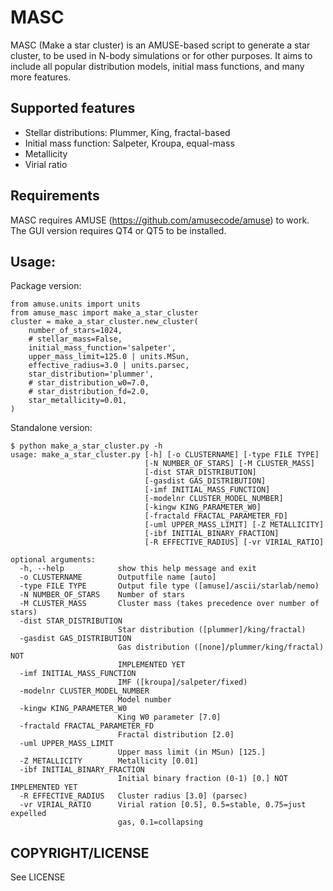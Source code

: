 # MASC
MASC (Make a star cluster) is an AMUSE-based script to generate a star cluster, to be used in N-body simulations or for other purposes. It aims to include all popular distribution models, initial mass functions, and many more features.

## Supported features
- Stellar distributions: Plummer, King, fractal-based
- Initial mass function: Salpeter, Kroupa, equal-mass
- Metallicity
- Virial ratio

## Requirements
MASC requires AMUSE (https://github.com/amusecode/amuse) to work.
The GUI version requires QT4 or QT5 to be installed.

## Usage:
Package version:

    from amuse.units import units
    from amuse_masc import make_a_star_cluster
    cluster = make_a_star_cluster.new_cluster(
        number_of_stars=1024,
        # stellar_mass=False,
        initial_mass_function='salpeter',
        upper_mass_limit=125.0 | units.MSun,
        effective_radius=3.0 | units.parsec,
        star_distribution='plummer',
        # star_distribution_w0=7.0,
        # star_distribution_fd=2.0,
        star_metallicity=0.01,
    )

Standalone version:

    $ python make_a_star_cluster.py -h
    usage: make_a_star_cluster.py [-h] [-o CLUSTERNAME] [-type FILE TYPE]
                                  [-N NUMBER_OF_STARS] [-M CLUSTER_MASS]
                                  [-dist STAR_DISTRIBUTION]
                                  [-gasdist GAS_DISTRIBUTION]
                                  [-imf INITIAL_MASS_FUNCTION]
                                  [-modelnr CLUSTER_MODEL_NUMBER]
                                  [-kingw KING_PARAMETER_W0]
                                  [-fractald FRACTAL_PARAMETER_FD]
                                  [-uml UPPER_MASS_LIMIT] [-Z METALLICITY]
                                  [-ibf INITIAL_BINARY_FRACTION]
                                  [-R EFFECTIVE_RADIUS] [-vr VIRIAL_RATIO]
    
    optional arguments:
      -h, --help            show this help message and exit
      -o CLUSTERNAME        Outputfile name [auto]
      -type FILE TYPE       Output file type ([amuse]/ascii/starlab/nemo)
      -N NUMBER_OF_STARS    Number of stars
      -M CLUSTER_MASS       Cluster mass (takes precedence over number of stars)
      -dist STAR_DISTRIBUTION
                            Star distribution ([plummer]/king/fractal)
      -gasdist GAS_DISTRIBUTION
                            Gas distribution ([none]/plummer/king/fractal) NOT
                            IMPLEMENTED YET
      -imf INITIAL_MASS_FUNCTION
                            IMF ([kroupa]/salpeter/fixed)
      -modelnr CLUSTER_MODEL_NUMBER
                            Model number
      -kingw KING_PARAMETER_W0
                            King W0 parameter [7.0]
      -fractald FRACTAL_PARAMETER_FD
                            Fractal distribution [2.0]
      -uml UPPER_MASS_LIMIT
                            Upper mass limit (in MSun) [125.]
      -Z METALLICITY        Metallicity [0.01]
      -ibf INITIAL_BINARY_FRACTION
                            Initial binary fraction (0-1) [0.] NOT IMPLEMENTED YET
      -R EFFECTIVE_RADIUS   Cluster radius [3.0] (parsec)
      -vr VIRIAL_RATIO      Virial ration [0.5], 0.5=stable, 0.75=just expelled
                            gas, 0.1=collapsing

## COPYRIGHT/LICENSE
See LICENSE

